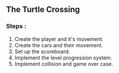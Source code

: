 ## The Turtle Crossing

### Steps :
1. Create the player and it's movement.
2. Create the cars and their movement.
3. Set up the scoreboard.
4. Implement the level progression system.
5. Implement collision and game over case.